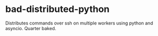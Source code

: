 # bad-distributed-python
Distributes commands over ssh on multiple workers using python and asyncio. Quarter baked.
